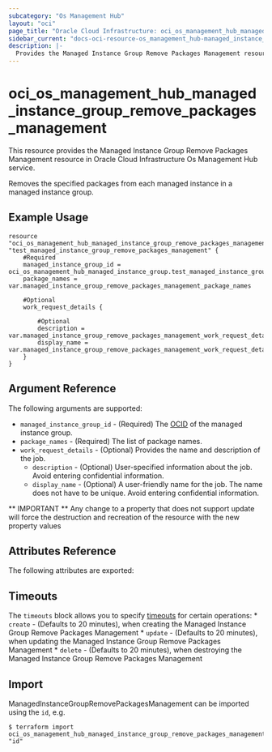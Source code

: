 ```yaml
---
subcategory: "Os Management Hub"
layout: "oci"
page_title: "Oracle Cloud Infrastructure: oci_os_management_hub_managed_instance_group_remove_packages_management"
sidebar_current: "docs-oci-resource-os_management_hub-managed_instance_group_remove_packages_management"
description: |-
  Provides the Managed Instance Group Remove Packages Management resource in Oracle Cloud Infrastructure Os Management Hub service
---
```


# oci_os_management_hub_managed_instance_group_remove_packages_management
This resource provides the Managed Instance Group Remove Packages Management resource in Oracle Cloud Infrastructure Os Management Hub service.

Removes the specified packages from each managed instance in a managed instance group.


## Example Usage

```hcl
resource "oci_os_management_hub_managed_instance_group_remove_packages_management" "test_managed_instance_group_remove_packages_management" {
	#Required
	managed_instance_group_id = oci_os_management_hub_managed_instance_group.test_managed_instance_group.id
	package_names = var.managed_instance_group_remove_packages_management_package_names

	#Optional
	work_request_details {

		#Optional
		description = var.managed_instance_group_remove_packages_management_work_request_details_description
		display_name = var.managed_instance_group_remove_packages_management_work_request_details_display_name
	}
}
```

## Argument Reference

The following arguments are supported:

* `managed_instance_group_id` - (Required) The [OCID](https://docs.cloud.oracle.com/iaas/Content/General/Concepts/identifiers.htm) of the managed instance group.
* `package_names` - (Required) The list of package names.
* `work_request_details` - (Optional) Provides the name and description of the job.
	* `description` - (Optional) User-specified information about the job. Avoid entering confidential information.
	* `display_name` - (Optional) A user-friendly name for the job. The name does not have to be unique. Avoid entering confidential information.


** IMPORTANT **
Any change to a property that does not support update will force the destruction and recreation of the resource with the new property values

## Attributes Reference

The following attributes are exported:


## Timeouts

The `timeouts` block allows you to specify [timeouts](https://registry.terraform.io/providers/oracle/oci/latest/docs/guides/changing_timeouts) for certain operations:
	* `create` - (Defaults to 20 minutes), when creating the Managed Instance Group Remove Packages Management
	* `update` - (Defaults to 20 minutes), when updating the Managed Instance Group Remove Packages Management
	* `delete` - (Defaults to 20 minutes), when destroying the Managed Instance Group Remove Packages Management


## Import

ManagedInstanceGroupRemovePackagesManagement can be imported using the `id`, e.g.

```
$ terraform import oci_os_management_hub_managed_instance_group_remove_packages_management.test_managed_instance_group_remove_packages_management "id"
```

